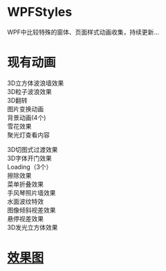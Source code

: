 # WPFStyles
WPF中比较特殊的窗体、页面样式动画收集，持续更新...

# 现有动画
3D立方体波浪墙效果  
3D粒子波浪效果  
3D翻转  
图片变换动画  
背景动画(4个)  
雪花效果   
聚光灯查看内容

3D切图式过渡效果  
3D字体开门效果  
Loading（3个）  
擦除效果  
菜单折叠效果  
手风琴照片墙效果  
水面波纹特效  
图像倾斜视差效果  
悬停视差效果  
3D发光立方体效果  


# [效果图](https://zhuanlan.zhihu.com/p/459008647)